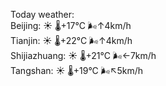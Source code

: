 Today weather:  
Beijing: ☀️   🌡️+17°C 🌬️↑4km/h  
Tianjin: ☀️   🌡️+22°C 🌬️↑4km/h  
Shijiazhuang: ☀️   🌡️+21°C 🌬️←7km/h  
Tangshan: ☀️   🌡️+19°C 🌬️↖5km/h  
